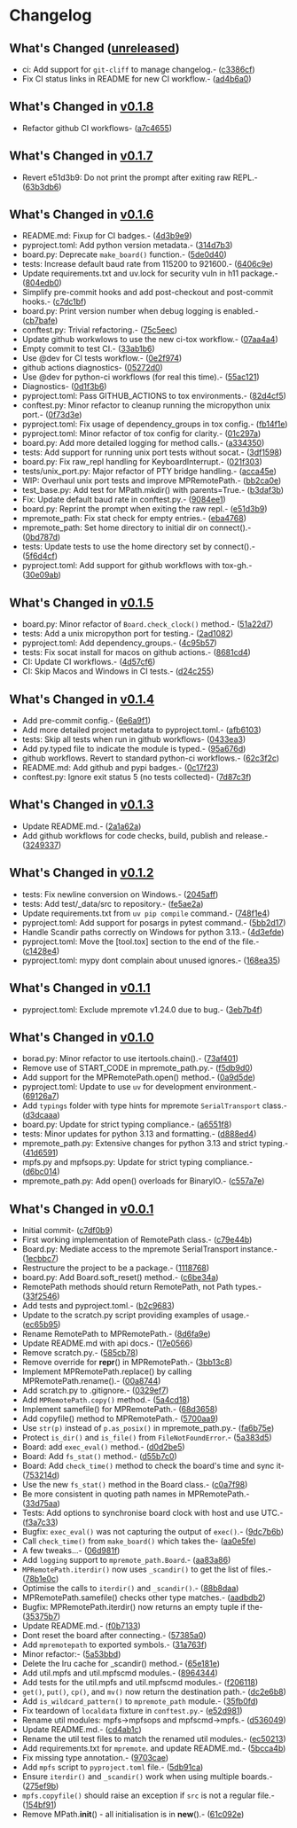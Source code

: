# Changelog

## What's Changed  ([unreleased])

- ci: Add support for `git-cliff` to manage changelog.- ([c3386cf])
- Fix CI status links in README for new CI workflow.- ([ad4b6a0])

[unreleased]: https://github.com/glenn20/mpremote-path/compare/v0.1.8..HEAD
[c3386cf]: https://github.com/glenn20/mpremote-path/commit/c3386cf5c2e118d0104b836a44c42eea131ccea4
[ad4b6a0]: https://github.com/glenn20/mpremote-path/commit/ad4b6a0d573bf7c7b3f3b29b287e942afaa37f52

## What's Changed  in [v0.1.8]

- Refactor github CI workflows- ([a7c4655])

[v0.1.8]: https://github.com/glenn20/mpremote-path/compare/v0.1.7..v0.1.8
[a7c4655]: https://github.com/glenn20/mpremote-path/commit/a7c46551c3c04f361b2470bcd0c939e3ce30988a

## What's Changed  in [v0.1.7]

- Revert e51d3b9: Do not print the prompt after exiting raw REPL.- ([63b3db6])

[v0.1.7]: https://github.com/glenn20/mpremote-path/compare/v0.1.6..v0.1.7
[63b3db6]: https://github.com/glenn20/mpremote-path/commit/63b3db6d272fbf1ae92bef71681bf206e1233822

## What's Changed  in [v0.1.6]

- README.md: Fixup for CI badges.- ([4d3b9e9])
- pyproject.toml: Add python version metadata.- ([314d7b3])
- board.py: Deprecate `make_board()` function.- ([5de0d40])
- tests: Increase default baud rate from 115200 to 921600.- ([6406c9e])
- Update requirements.txt and uv.lock for security vuln in h11 package.- ([804edb0])
- Simplify pre-commit hooks and add post-checkout and post-commit hooks.- ([c7dc1bf])
- board.py: Print version number when debug logging is enabled.- ([cb7bafe])
- conftest.py: Trivial refactoring.- ([75c5eec])
- Update github workwlows to use the new ci-tox workflow.- ([07aa4a4])
- Empty commit to test CI.- ([33ab1b6])
- Use @dev for CI tests workflow.- ([0e2f974])
- github actions diagnostics- ([05272d0])
- Use @dev for python-ci workflows (for real this time).- ([55ac121])
- Diagnostics- ([0d1f3b6])
- pyproject.toml: Pass GITHUB_ACTIONS to tox environments.- ([82d4cf5])
- conftest.py: Minor refactor to cleanup running the micropython unix port.- ([0f73d3e])
- pyproject.toml: Fix usage of dependency_groups in tox config.- ([fb14f1e])
- pyproject.toml: Minor refactor of tox config for clarity.- ([01c297a])
- board.py: Add more detailed logging for method calls.- ([a334350])
- tests: Add support for running unix port tests without socat.- ([3df1598])
- board.py: Fix raw_repl handling for KeyboardInterrupt.- ([021f303])
- tests/unix_port.py: Major refactor of PTY bridge handling.- ([acca45e])
- WIP: Overhaul unix port tests and improve MPRemotePath.- ([bb2ca0e])
- test_base.py: Add test for MPath.mkdir() with parents=True.- ([b3daf3b])
- Fix: Update default baud rate in conftest.py.- ([9084ee1])
- board.py: Reprint the prompt when exiting the raw repl.- ([e51d3b9])
- mpremote_path: Fix stat check for empty entries.- ([eba4768])
- mpremote_path: Set home directory to initial dir on connect().- ([0bd787d])
- tests: Update tests to use the home directory set by connect().- ([5f6d4cf])
- pyproject.toml: Add support for github workflows with tox-gh.- ([30e09ab])

[v0.1.6]: https://github.com/glenn20/mpremote-path/compare/v0.1.5..v0.1.6
[4d3b9e9]: https://github.com/glenn20/mpremote-path/commit/4d3b9e9ef369ea5c11376b1a9d45af41cbb73d78
[314d7b3]: https://github.com/glenn20/mpremote-path/commit/314d7b306c8575b4ba3679e5aec5bb20d011a9a5
[5de0d40]: https://github.com/glenn20/mpremote-path/commit/5de0d40690329e13446b3893309e8be24bfdf494
[6406c9e]: https://github.com/glenn20/mpremote-path/commit/6406c9e60d5f11554cd6f463e47ddd8db170d954
[804edb0]: https://github.com/glenn20/mpremote-path/commit/804edb04dcf375b46099e0627d33784211f87a7a
[c7dc1bf]: https://github.com/glenn20/mpremote-path/commit/c7dc1bf3a5fe82b5e88aec45a2486db28f66d7e2
[cb7bafe]: https://github.com/glenn20/mpremote-path/commit/cb7bafe627df981d0faada006c41c4bbd09412be
[75c5eec]: https://github.com/glenn20/mpremote-path/commit/75c5eecc9542662dd1afb94f8b7f86d168e1fc43
[07aa4a4]: https://github.com/glenn20/mpremote-path/commit/07aa4a437d2b3916dad13d9025aeb3e6a4fcbc9c
[33ab1b6]: https://github.com/glenn20/mpremote-path/commit/33ab1b6cc348cc571f4c043db2824aee606491cc
[0e2f974]: https://github.com/glenn20/mpremote-path/commit/0e2f974d5688dc3e166443652585cb2615cb43cd
[05272d0]: https://github.com/glenn20/mpremote-path/commit/05272d0459d093fb3ef24c79530ece7e0983c291
[55ac121]: https://github.com/glenn20/mpremote-path/commit/55ac1214f328664503e95398a157f219514577f8
[0d1f3b6]: https://github.com/glenn20/mpremote-path/commit/0d1f3b6414c2bf8e259f04ec8e5f73709f2879e9
[82d4cf5]: https://github.com/glenn20/mpremote-path/commit/82d4cf53f7201db327bd0c55faddb8f13cf48a0e
[0f73d3e]: https://github.com/glenn20/mpremote-path/commit/0f73d3e41f53b10d0d108a67da2cf6b5c8bef4c9
[fb14f1e]: https://github.com/glenn20/mpremote-path/commit/fb14f1ea619cf9c796aadb9e425ff45a66ca7fbb
[01c297a]: https://github.com/glenn20/mpremote-path/commit/01c297a90099321ec8fef50025e032addf42f78b
[a334350]: https://github.com/glenn20/mpremote-path/commit/a334350de301de3f5058819440f2999e457457a0
[3df1598]: https://github.com/glenn20/mpremote-path/commit/3df159857dd57daebac899ef6f33a7e8ab8b12b8
[021f303]: https://github.com/glenn20/mpremote-path/commit/021f303fb7cdbd404fd50122c271869610bc0587
[acca45e]: https://github.com/glenn20/mpremote-path/commit/acca45e7dcd45b0c3f235cbbf7ca3e22dc351db0
[bb2ca0e]: https://github.com/glenn20/mpremote-path/commit/bb2ca0e4b6a3b40cc794278b1e9034c031f27b8b
[b3daf3b]: https://github.com/glenn20/mpremote-path/commit/b3daf3b7cfc5b7bbd3fb384ac1d6d6e02f9dea74
[9084ee1]: https://github.com/glenn20/mpremote-path/commit/9084ee11849be3f6c4e2627da9b3a31d0c578af7
[e51d3b9]: https://github.com/glenn20/mpremote-path/commit/e51d3b997c8a9da44da6fc2fc59df42a45be3b1c
[eba4768]: https://github.com/glenn20/mpremote-path/commit/eba47685613cbf742bc40c017ca60933141840e9
[0bd787d]: https://github.com/glenn20/mpremote-path/commit/0bd787d63dc2def0ae12a876c3c3c7cf0b6f3507
[5f6d4cf]: https://github.com/glenn20/mpremote-path/commit/5f6d4cf87dd1cf016e77e005d817f4ac1cbd1944
[30e09ab]: https://github.com/glenn20/mpremote-path/commit/30e09ab6c301660bfe5ebaf590a42de09025e006

## What's Changed  in [v0.1.5]

- board.py: Minor refactor of `Board.check_clock()` method.- ([51a22d7])
- tests: Add a unix micropython port for testing.- ([2ad1082])
- pyproject.toml: Add dependency_groups.- ([4c95b57])
- tests: Fix socat install for macos on github actions.- ([8681cd4])
- CI: Update CI workflows.- ([4d57cf6])
- CI: Skip Macos and Windows in CI tests.- ([d24c255])

[v0.1.5]: https://github.com/glenn20/mpremote-path/compare/v0.1.4..v0.1.5
[51a22d7]: https://github.com/glenn20/mpremote-path/commit/51a22d7e20e79ea48fe4dc293fb485e96f1048e5
[2ad1082]: https://github.com/glenn20/mpremote-path/commit/2ad1082ba0b08b95ade10152842c6f68bd228b6b
[4c95b57]: https://github.com/glenn20/mpremote-path/commit/4c95b57a53077e4e42dc6b3d639dc02fcb38736f
[8681cd4]: https://github.com/glenn20/mpremote-path/commit/8681cd4fc801a9732ac04b1b23b38c6eceefbf11
[4d57cf6]: https://github.com/glenn20/mpremote-path/commit/4d57cf66fc6c8deeee8e440b0861a67370a06a5c
[d24c255]: https://github.com/glenn20/mpremote-path/commit/d24c2552055a423173b9566df8d24b5ccc73c0a0

## What's Changed  in [v0.1.4]

- Add pre-commit config.- ([6e6a9f1])
- Add more detailed project metadata to pyproject.toml.- ([afb6103])
- tests: Skip all tests when run in github workflows- ([0433ea3])
- Add py.typed file to indicate the module is typed.- ([95a676d])
- github workflows. Revert to standard python-ci workflows.- ([62c3f2c])
- README.md: Add github and pypi badges.- ([0c17f23])
- conftest.py: Ignore exit status 5 (no tests collected)- ([7d87c3f])

[v0.1.4]: https://github.com/glenn20/mpremote-path/compare/v0.1.3..v0.1.4
[6e6a9f1]: https://github.com/glenn20/mpremote-path/commit/6e6a9f141910f01e7bc027f25d5969ff9bef5c5a
[afb6103]: https://github.com/glenn20/mpremote-path/commit/afb6103281c1dd6841eceab0523e0f5bac83c1bd
[0433ea3]: https://github.com/glenn20/mpremote-path/commit/0433ea3ec81807d3b113a0f8c2fcd94a9c482461
[95a676d]: https://github.com/glenn20/mpremote-path/commit/95a676de4b506529eb3dc7325f7f76ff0fafe4e1
[62c3f2c]: https://github.com/glenn20/mpremote-path/commit/62c3f2c476b23647e82e1527615267e328762ce2
[0c17f23]: https://github.com/glenn20/mpremote-path/commit/0c17f237b7e41c119d782c3f503967fd056ba055
[7d87c3f]: https://github.com/glenn20/mpremote-path/commit/7d87c3f11ca3fd1d1d9f1d854e092d4bf73ea669

## What's Changed  in [v0.1.3]

- Update README.md.- ([2a1a62a])
- Add github workflows for code checks, build, publish and release.- ([3249337])

[v0.1.3]: https://github.com/glenn20/mpremote-path/compare/v0.1.2..v0.1.3
[2a1a62a]: https://github.com/glenn20/mpremote-path/commit/2a1a62adb77feee2a44ae3ff88eb870cf0c9f1f9
[3249337]: https://github.com/glenn20/mpremote-path/commit/3249337adc40d4aa1c69d00ea9af8690f5f36a4e

## What's Changed  in [v0.1.2]

- tests: Fix newline conversion on Windows.- ([2045aff])
- tests: Add test/_data/src to repository.- ([fe5ae2a])
- Update requirements.txt from `uv pip compile` command.- ([748f1e4])
- pyproject.toml: Add support for posargs in pytest command.- ([5bb2d17])
- Handle Scandir paths correctly on Windows for python 3.13.- ([4d3efde])
- pyproject.toml: Move the [tool.tox] section to the end of the file.- ([c1428e4])
- pyproject.toml: mypy dont complain about unused ignores.- ([168ea35])

[v0.1.2]: https://github.com/glenn20/mpremote-path/compare/v0.1.1..v0.1.2
[2045aff]: https://github.com/glenn20/mpremote-path/commit/2045affd240165cafb7e72257107bfffd12b1ec6
[fe5ae2a]: https://github.com/glenn20/mpremote-path/commit/fe5ae2a35a674812a4470f005fbe7acd689a927d
[748f1e4]: https://github.com/glenn20/mpremote-path/commit/748f1e4534c6dc1af583ef871d0c8f688eac30a6
[5bb2d17]: https://github.com/glenn20/mpremote-path/commit/5bb2d17fd4a93c17551159389f650439376cc568
[4d3efde]: https://github.com/glenn20/mpremote-path/commit/4d3efde1ffbace7db949ddb22a22fe1ac7df38d3
[c1428e4]: https://github.com/glenn20/mpremote-path/commit/c1428e496b619173f3e01b4a9989dc06cdaa751f
[168ea35]: https://github.com/glenn20/mpremote-path/commit/168ea35137df96e545ef641e289d933ab42c12b3

## What's Changed  in [v0.1.1]

- pyproject.toml: Exclude mpremote v1.24.0 due to bug.- ([3eb7b4f])

[v0.1.1]: https://github.com/glenn20/mpremote-path/compare/v0.1.0..v0.1.1
[3eb7b4f]: https://github.com/glenn20/mpremote-path/commit/3eb7b4f3899e017e21097853af6103918dd88df7

## What's Changed  in [v0.1.0]

- borad.py: Minor refactor to use itertools.chain().- ([73af401])
- Remove use of START_CODE in mpremote_path.py.- ([f5db9d0])
- Add support for the MPRemotePath.open() method.- ([0a9d5de])
- pyproject.toml: Update to use `uv` for development environment.- ([69126a7])
- Add `typings` folder with type hints for mpremote `SerialTransport` class.- ([d3dcaaa])
- board.py: Update for strict typing compliance.- ([a6551f8])
- tests: Minor updates for python 3.13 and formatting.- ([d888ed4])
- mpremote_path.py: Extensive changes for python 3.13 and strict typing.- ([41d6591])
- mpfs.py and mpfsops.py: Update for strict typing compliance.- ([d6bc014])
- mpremote_path.py: Add open() overloads for BinaryIO.- ([c557a7e])

[v0.1.0]: https://github.com/glenn20/mpremote-path/compare/v0.0.1..v0.1.0
[73af401]: https://github.com/glenn20/mpremote-path/commit/73af4019b79154e8cf7ad82f14416eed432c760b
[f5db9d0]: https://github.com/glenn20/mpremote-path/commit/f5db9d08b2d76edfd1109ea969fce95c0666bf76
[0a9d5de]: https://github.com/glenn20/mpremote-path/commit/0a9d5de9bf4badf9f58b265a10cdf5a95db2e6ad
[69126a7]: https://github.com/glenn20/mpremote-path/commit/69126a74341c4f2b8691df63bf6706b2f10b8fc4
[d3dcaaa]: https://github.com/glenn20/mpremote-path/commit/d3dcaaa2565200ad4e3589da6bb662c9fc52bcbc
[a6551f8]: https://github.com/glenn20/mpremote-path/commit/a6551f8135d5c65fc076b29a9f14e376ebf9f093
[d888ed4]: https://github.com/glenn20/mpremote-path/commit/d888ed4b6d177676c3b94979dd1697715acb50e2
[41d6591]: https://github.com/glenn20/mpremote-path/commit/41d6591fbb2a1f9e83da1bfe81fed57755183986
[d6bc014]: https://github.com/glenn20/mpremote-path/commit/d6bc01427ab196f674cef5f2759de6472de98fa3
[c557a7e]: https://github.com/glenn20/mpremote-path/commit/c557a7e9b0835ab32369a8dfe9e840b9d56a5538

## What's Changed  in [v0.0.1]

- Initial commit- ([c7df0b9])
- First working implementation of RemotePath class.- ([c79e44b])
- Board.py: Mediate access to the mpremote SerialTransport instance.- ([1ecbbc7])
- Restructure the project to be a package.- ([1118768])
- board.py: Add Board.soft_reset() method.- ([c6be34a])
- RemotePath methods should return RemotePath, not Path types.- ([33f2546])
- Add tests and pyproject.toml.- ([b2c9683])
- Update to the scratch.py script providing examples of usage.- ([ec65b95])
- Rename RemotePath to MPRemotePath.- ([8d6fa9e])
- Update README.md with api docs.- ([17e0566])
- Remove scratch.py.- ([585cb78])
- Remove override for __repr__() in MPRemotePath.- ([3bb13c8])
- Implement MPRemotePath.replace() by calling MPRemotePath.rename().- ([00a8744])
- Add scratch.py to .gitignore.- ([0329ef7])
- Add `MPRemotePath.copy()` method.- ([5a4cd18])
- Implement samefile() for MPRemotePath.- ([68d3658])
- Add copyfile() method to MPRemotePath.- ([5700aa9])
- Use `str(p)` instead of `p.as_posix()` in mpremote_path.py.- ([fa6b75e])
- Protect `is_dir()` and `is_file()` from `FileNotFoundError`.- ([5a383d5])
- Board: add `exec_eval()` method.- ([d0d2be5])
- Board: Add `fs_stat()` method.- ([d55b7c0])
- Board: Add `check_time()` method to check the board's time and sync it- ([753214d])
- Use the new `fs_stat()` method in the Board class.- ([c0a7f98])
- Be more consistent in quoting path names in MPRemotePath.- ([33d75aa])
- Tests: Add options to synchronise board clock with host and use UTC.- ([f3a7c33])
- Bugfix: `exec_eval()` was not capturing the output of `exec()`.- ([9dc7b6b])
- Call `check_time()` from `make_board()` which takes the- ([aa0e5fe])
- A few tweaks...- ([06d981f])
- Add `logging` support to `mpremote_path.Board`.- ([aa83a86])
- `MPRemotePath.iterdir()` now uses `_scandir()` to get the list of files.- ([78b1e0c])
- Optimise the calls to `iterdir()` and `_scandir()`.- ([88b8daa])
- MPRemotePath.samefile() checks other type matches.- ([aadbdb2])
- Bugfix: MPRemotePath.iterdir() now returns an empty tuple if the- ([35375b7])
- Update README.md.- ([f0b7133])
- Dont reset the board after connecting.- ([57385a0])
- Add `mpremotepath` to exported symbols.- ([31a763f])
- Minor refactor:- ([5a53bbd])
- Delete the lru cache for _scandir() method.- ([65e181e])
- Add util.mpfs and util.mpfscmd modules.- ([8964344])
- Add tests for the util.mpfs and util.mpfscmd modules.- ([f206118])
- `get()`, `put()`, `cp()`, and `mv()` now return the destination path.- ([dc2e6b8])
- Add `is_wildcard_pattern()` to `mpremote_path` module.- ([35fb0fd])
- Fix teardown of `localdata` fixture in `conftest.py`.- ([e52d981])
- Rename util modules: mpfs->mpfsops and mpfscmd->mpfs.- ([d536049])
- Update README.md.- ([cd4ab1c])
- Rename the util test files to match the renamed util modules.- ([ec50213])
- Add requirements.txt for `mpremote`. and update README.md.- ([5bcca4b])
- Fix missing type annotation.- ([9703cae])
- Add `mpfs` script to `pyproject.toml` file.- ([5db91ca])
- Ensure `iterdir()` and `_scandir()` work when using multiple boards.- ([275ef9b])
- `mpfs.copyfile()` should raise an exception if `src` is not a regular file.- ([154bf91])
- Remove MPath.__init__() - all initialisation is in __new__().- ([61c092e])

[v0.0.1]: https://github.com/glenn20/mpremote-path/tree/v0.0.1
[c7df0b9]: https://github.com/glenn20/mpremote-path/commit/c7df0b9759119df6848eece5d0e5b56976500970
[c79e44b]: https://github.com/glenn20/mpremote-path/commit/c79e44b965ab8a41ac8a9c4179ce85cc9d94d1b6
[1ecbbc7]: https://github.com/glenn20/mpremote-path/commit/1ecbbc7bf1f907c140f13beeba8af12b943c5e02
[1118768]: https://github.com/glenn20/mpremote-path/commit/1118768144d1770ee9ca20db5ed5b289fcdfd838
[c6be34a]: https://github.com/glenn20/mpremote-path/commit/c6be34a1f30a29c43917f4c3d6edf4ba9599107b
[33f2546]: https://github.com/glenn20/mpremote-path/commit/33f254669cbb38abe4363eb3fe36095dd299be99
[b2c9683]: https://github.com/glenn20/mpremote-path/commit/b2c96833a15fc3cb8163276fabe45fb83f9986fc
[ec65b95]: https://github.com/glenn20/mpremote-path/commit/ec65b95a433eafc2d0f260363fa3779147e2d3b2
[8d6fa9e]: https://github.com/glenn20/mpremote-path/commit/8d6fa9e65f87b96ee33d25d21e898ae52ee3cfc7
[17e0566]: https://github.com/glenn20/mpremote-path/commit/17e056655808b3bc5ac5e46e4705d78ad9b343a4
[585cb78]: https://github.com/glenn20/mpremote-path/commit/585cb78ea458aa50466dca2deb14a7ca1ead1cf1
[3bb13c8]: https://github.com/glenn20/mpremote-path/commit/3bb13c8c14af84284724e43911cc033f6f9f2f7a
[00a8744]: https://github.com/glenn20/mpremote-path/commit/00a874415b6ea94d610fefb9abc3d43524657f44
[0329ef7]: https://github.com/glenn20/mpremote-path/commit/0329ef7f504696fafddb76f3c426f2e9e1458752
[5a4cd18]: https://github.com/glenn20/mpremote-path/commit/5a4cd18577e637878af9200096b64e83e050e19e
[68d3658]: https://github.com/glenn20/mpremote-path/commit/68d3658995ebc1ed6264e6b110a2d05506932f70
[5700aa9]: https://github.com/glenn20/mpremote-path/commit/5700aa994e7f3677fbd5c224cc74d378e16d36c2
[fa6b75e]: https://github.com/glenn20/mpremote-path/commit/fa6b75eaabf09c4c7fbefb13401d16e9193cf9e4
[5a383d5]: https://github.com/glenn20/mpremote-path/commit/5a383d5c9b8f43ab4b1f323b1a8ca06e93981ae5
[d0d2be5]: https://github.com/glenn20/mpremote-path/commit/d0d2be5dcb14d212036bdaf4b5c870846b74d3da
[d55b7c0]: https://github.com/glenn20/mpremote-path/commit/d55b7c0e1cc118288e144ef0d6bc84793bd491e5
[753214d]: https://github.com/glenn20/mpremote-path/commit/753214d81e3bf8eeeddbe064ea32d5c885ef72b7
[c0a7f98]: https://github.com/glenn20/mpremote-path/commit/c0a7f981b8125e40dd5a16c6fb84453216e9d1e8
[33d75aa]: https://github.com/glenn20/mpremote-path/commit/33d75aaaa3a21c731ccde30132ff4762b0dd569f
[f3a7c33]: https://github.com/glenn20/mpremote-path/commit/f3a7c33d6766734d090748e25d5578589d50a0e7
[9dc7b6b]: https://github.com/glenn20/mpremote-path/commit/9dc7b6b4626d583d9d7d3f73a2f553c997055e5b
[aa0e5fe]: https://github.com/glenn20/mpremote-path/commit/aa0e5fecce4e96efec1ffe418e1dbb002f37f025
[06d981f]: https://github.com/glenn20/mpremote-path/commit/06d981f623b4b021dd116cdf0a5873443540fbe8
[aa83a86]: https://github.com/glenn20/mpremote-path/commit/aa83a86b5b2408891c6ee84a3fff0cbfbf7ea223
[78b1e0c]: https://github.com/glenn20/mpremote-path/commit/78b1e0c89ddac21fa6c44d60b9c34d495176f0e9
[88b8daa]: https://github.com/glenn20/mpremote-path/commit/88b8daa05f569edf40614ca1859d184a12ff0fa2
[aadbdb2]: https://github.com/glenn20/mpremote-path/commit/aadbdb2293e6f7f01ff74c10cbb7ef3574bac9fd
[35375b7]: https://github.com/glenn20/mpremote-path/commit/35375b7be0da543697fe84f1095f77df57a4972f
[f0b7133]: https://github.com/glenn20/mpremote-path/commit/f0b713318205c1cb62214418bef0d90be736c8d5
[57385a0]: https://github.com/glenn20/mpremote-path/commit/57385a0d2e35f13c47e7220499834cac270aab85
[31a763f]: https://github.com/glenn20/mpremote-path/commit/31a763f3cde50a57bdd9f8158ccaa5e73f1ce412
[5a53bbd]: https://github.com/glenn20/mpremote-path/commit/5a53bbd259fe072824d7058c90d01c254b523fc4
[65e181e]: https://github.com/glenn20/mpremote-path/commit/65e181ee36e2928ed3350cb0bf301b76a8500788
[8964344]: https://github.com/glenn20/mpremote-path/commit/89643441188653abad461c55bf59e73f21e2ac68
[f206118]: https://github.com/glenn20/mpremote-path/commit/f206118914e98fb3e375e7aff32bf5c6b998851f
[dc2e6b8]: https://github.com/glenn20/mpremote-path/commit/dc2e6b8200a2964a3d5fb550f6ca84750bac8c06
[35fb0fd]: https://github.com/glenn20/mpremote-path/commit/35fb0fd3e8bf5ee9ea8f9d42fee8b625120b44f4
[e52d981]: https://github.com/glenn20/mpremote-path/commit/e52d981926e11b7d941f350486d93a32c7a87105
[d536049]: https://github.com/glenn20/mpremote-path/commit/d5360490430441240dc2de039ce326a49087707a
[cd4ab1c]: https://github.com/glenn20/mpremote-path/commit/cd4ab1c1c1fba0d1f90417573bee73e70683314d
[ec50213]: https://github.com/glenn20/mpremote-path/commit/ec502134915b98d14c9ebb3a37a1f4e0fc6fec20
[5bcca4b]: https://github.com/glenn20/mpremote-path/commit/5bcca4b551c2e99f07ea14f807e752f41dc63782
[9703cae]: https://github.com/glenn20/mpremote-path/commit/9703cae579e1b35b67b665547c2bf184abd16782
[5db91ca]: https://github.com/glenn20/mpremote-path/commit/5db91ca24e14b35eb9097bee3425dd862f04d0c6
[275ef9b]: https://github.com/glenn20/mpremote-path/commit/275ef9b8d257d7260452a0d1a6131e33803631af
[154bf91]: https://github.com/glenn20/mpremote-path/commit/154bf911facb41610b8b877aaf7ac794b056a3de
[61c092e]: https://github.com/glenn20/mpremote-path/commit/61c092e916e0bab5d90fa26a2e3d197746ce1fd6

<!-- generated by git-cliff -->
